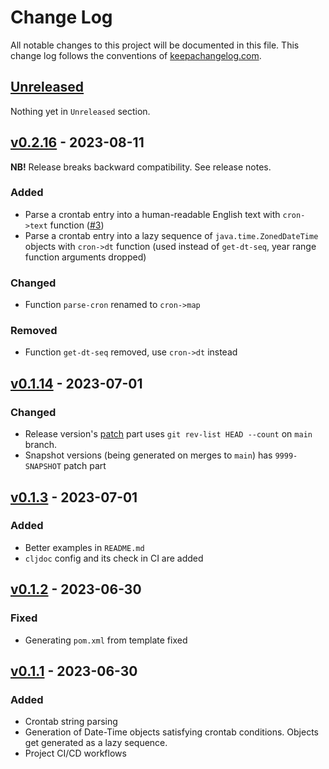 # Change Log
All notable changes to this project will be documented in this file. This change log follows the conventions of [keepachangelog.com](http://keepachangelog.com/).

## [Unreleased]

Nothing yet in `Unreleased` section.

## [v0.2.16] - 2023-08-11

**NB!** Release breaks backward compatibility. See release notes.

### Added
- Parse a crontab entry into a human-readable English text with
  `cron->text` function
  ([#3](https://github.com/pilosus/kairos/issues/3))
- Parse a crontab entry into a lazy sequence of
  `java.time.ZonedDateTime` objects with `cron->dt` function (used
  instead of `get-dt-seq`, year range function arguments dropped)

### Changed
- Function `parse-cron` renamed to `cron->map`

### Removed
- Function `get-dt-seq` removed, use `cron->dt` instead

## [v0.1.14] - 2023-07-01
### Changed
- Release version's [patch](https://semver.org/) part uses `git
  rev-list HEAD --count` on `main` branch.
- Snapshot versions (being generated on merges to `main`) has
  `9999-SNAPSHOT` patch part

## [v0.1.3] - 2023-07-01
### Added
- Better examples in `README.md`
- `cljdoc` config and its check in CI are added

## [v0.1.2] - 2023-06-30
### Fixed
- Generating `pom.xml` from template fixed

## [v0.1.1] - 2023-06-30
### Added
- Crontab string parsing
- Generation of Date-Time objects satisfying crontab
  conditions. Objects get generated as a lazy sequence.
- Project CI/CD workflows

[Unreleased]: https://github.com/pilosus/kairos/compare/v0.2.16...HEAD
[v0.2.16]: https://github.com/pilosus/kairos/compare/v0.1.14...v0.2.16
[v0.1.14]: https://github.com/pilosus/kairos/compare/v0.1.3...v0.1.14
[v0.1.3]: https://github.com/pilosus/kairos/compare/v0.1.2...v0.1.3
[v0.1.2]: https://github.com/pilosus/kairos/compare/v0.1.1...v0.1.2
[v0.1.1]: https://github.com/pilosus/kairos/compare/v0.0.0...v0.1.1
